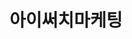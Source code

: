 ---
id: 8
title: 아이써치마케팅
caption: 국내 최대 인스타그램 광고실행사
url: https://leaderscpa.com/merchant/isearch/
category: Web
device: PC, Mobile
size: small
---